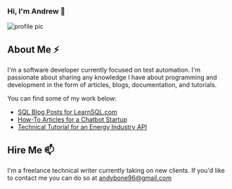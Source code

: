 ### Hi, I'm Andrew 👋

<!--
**andrew-devs/andrew-devs** is a ✨ _special_ ✨ repository because its `README.md` (this file) appears on your GitHub profile.

Here are some ideas to get you started:

- 🔭 I’m currently working on ...
- 🌱 I’m currently learning ...
- 👯 I’m looking to collaborate on ...
- 🤔 I’m looking for help with ...
- 💬 Ask me about ...
- 📫 How to reach me: ...
- 😄 Pronouns: ...
- ⚡ Fun fact: ...
-->
![profile pic](https://user-images.githubusercontent.com/29408155/148219203-762fc4ca-7c7f-4040-9c9f-1af714cbbbec.jpg)


## About Me ⚡
I'm a software developer currently focused on test automation. I'm passionate about sharing any knowledge I have about programming and development in the form of articles, blogs, documentation, and tutorials. 

You can find some of my work below:
- [SQL Blog Posts for LearnSQL.com](https://learnsql.com/authors/andrew-bone/)
- [How-To Articles for a Chatbot Startup](https://dev.to/andybone)
- [Technical Tutorial for an Energy Industry API](https://developer.genability.com/tutorials/which-tariff/)


## Hire Me 📫
I'm a freelance technical writer currently taking on new clients. If you'd like to contact me you can do so at andybone96@gmail.com
